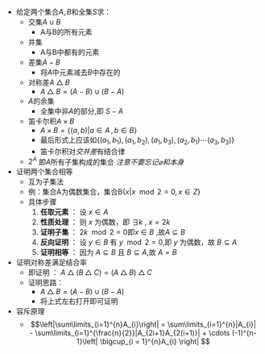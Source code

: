 - 给定两个集合$A,B$和全集$S$求：
	- 交集$A \cup B$
		- A与B的所有元素
	- 并集
		- A与B中都有的元素
	- 差集$A - B$
		- 将$A$中元素减去$B$中存在的
	- 对称差$A \bigtriangleup B$
		- $A \bigtriangleup B = (A - B) \cup (B-A)$  
	- $A$的余集
		- 全集中非$A$的部分,即 $S - A$
	- 笛卡尔积$A \times B$ 
		- $A \times B = \{(a,b)|a \in A \, , \, b \in B\}$ 
		- 最后形式上应该如$\{(a_{1},b_{1}),  (a_{1},b_{2}),(a_{1},b_{3}),(a_{2},b_{1}) \cdots (a_{3},b_{3}) \}$
		- 笛卡尔积对*交并差*有结合律
	- $2^A$ 即$A$所有子集构成的集合 *注意不要忘记$\varnothing$和本身*
- 证明两个集合相等
	- 互为子集法
	- 例：集合A为偶数集合，集合B$\{x|x \mod 2 = 0,x \in Z \}$
	- 具体步骤
		1. **任取元素** ： 设 $x \in A$ 
		2. **性质处理** ： 则 $x$ 为偶数，即 $\exists k \ , \ x = 2k$ 
		3. **证明子集** ： $2k \mod 2 = 0$即$x \in B$ ,故$A \subseteq B$
		4. **反向证明** ： 设 $y \in B$ 有 $y \mod 2 = 0$,即 $y$ 为偶数，故 $B \subseteq A$ 
		5. **证明相等** ： 因为 $A \subseteq B$ 且 $B \subseteq A$,故 $A = B$ 
- 证明对称差满足结合率
	- 即证明 ： $A \bigtriangleup (B \bigtriangleup C) = (A \bigtriangleup B) \bigtriangleup C$ 
	- 证明思路：
		- $A \bigtriangleup B = (A - B) \cup (B - A)$ 
		- 将上式左右打开即可证明
- 容斥原理
	- $$\left|\sum\limits_{i=1}^{n}A_{i}\right| = \sum\limits_{i=1}^{n}|A_{i}| - \sum\limits_{i=1}^{\frac{n}{2}}|A_{2i+1}A_{2(i+1)}| + \cdots (-1)^{n-1}\left| \bigcup_{i = 1}^{n}A_{i} \right| $$
